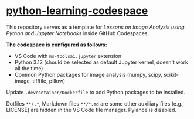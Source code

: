 # [python-learning-codespace](https://github.com/kostrykin/python-learning-codespace)

This repository serves as a template for *Lessons on Image Analysis using Python and Jupyter Notebooks* inside GitHub Codespaces.

**The codespace is configured as follows:**
- VS Code with `ms-toolsai.jupyter` extension
- Python 3.12 (should be selected as default Jupyter kernel, doesn't work all the time)
- Common Python packages for image analysis (numpy, scipy, scikit-image, tifffile, pillow)

Update `.devcontainer/Dockerfile` to add Python packages to be installed.

Dotfiles `**/.*`, Markdown files `**/*.md` are some other auxiliary files (e.g., LICENSE) are hidden in the VS Code file manager. Pylance is disabled.
